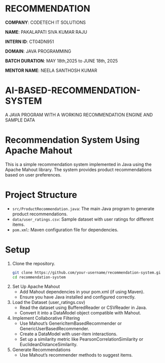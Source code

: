 # RECOMMENDATION
**COMPANY**: CODETECH IT SOLUTIONS

**NAME**: PAKALAPATI SIVA KUMAR RAJU

**INTERN ID**: CT04DN951

**DOMAIN**: JAVA PROGRAMMING

**BATCH DURATION**: MAY 18th,2025 to JUNE 18th, 2025

**MENTOR NAME**: NEELA SANTHOSH KUMAR

# AI-BASED-RECOMMENDATION-SYSTEM
A JAVA PROGRAM WITH A WORKING RECOMMENDATION ENGINE AND SAMPLE DATA

# Recommendation System Using Apache Mahout

This is a simple recommendation system implemented in Java using the Apache Mahout library. The system provides product recommendations based on user preferences.

# Project Structure

- `src/ProductRecommendation.java`: The main Java program to generate product recommendations.
- `data/user_ratings.csv`: Sample dataset with user ratings for different items.
- `pom.xml`: Maven configuration file for dependencies.

# Setup

1. Clone the repository.
   ```bash
   git clone https://github.com/your-username/recommendation-system.git
   cd recommendation-system
2. Set Up Apache Mahout
    - Add Mahout dependencies in your pom.xml (if using Maven).
    - Ensure you have Java installed and configured correctly.
3. Load the Dataset (user_ratings.csv)
    - Read the dataset using BufferedReader or CSVReader in Java.
    - Convert it into a DataModel object compatible with Mahout.
4. Implement Collaborative Filtering
    - Use Mahout’s GenericItemBasedRecommender or GenericUserBasedRecommender.
    - Create a DataModel with user-item interactions.
    - Set up a similarity metric like PearsonCorrelationSimilarity or EuclideanDistanceSimilarity.
5. Generate Recommendations
    - Use Mahout’s recommender methods to suggest items. 


   
